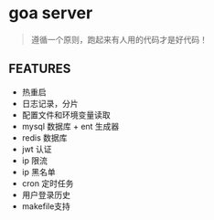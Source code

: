 # goa server


> 遵循一个原则，跑起来有人用的代码才是好代码！

## FEATURES
- 热重启
- 日志记录，分片
- 配置文件和环境变量读取
- mysql 数据库 + ent 生成器
- redis 数据库
- jwt 认证
- ip 限流
- ip 黑名单
- cron 定时任务
- 用户登录历史
- makefile支持